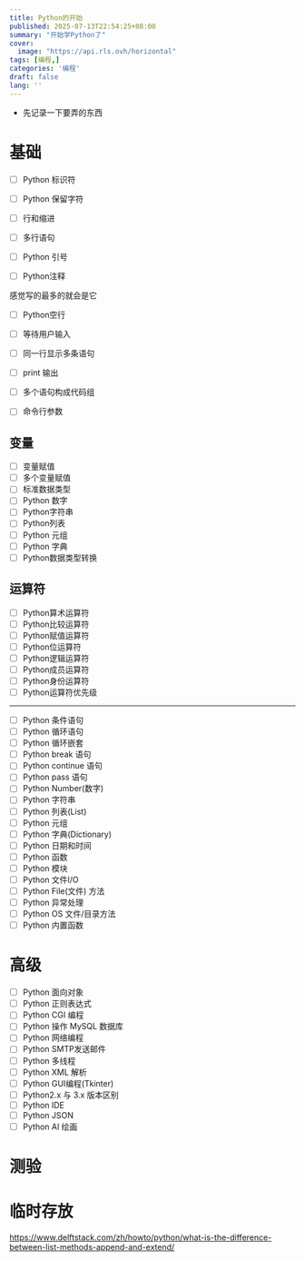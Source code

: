 ```yaml
---
title: Python的开始
published: 2025-07-13T22:54:25+08:00
summary: "开始学Python了"
cover:
  image: "https://api.rls.ovh/horizontal"
tags: [编程,]
categories: '编程'
draft: false 
lang: ''
---
```


- 先记录一下要弄的东西

# 基础



- [ ] Python 标识符

- [ ] Python 保留字符

- [ ] 行和缩进

- [ ] 多行语句

- [ ] Python 引号

- [ ] Python注释

感觉写的最多的就会是它

- [ ] Python空行

- [ ] 等待用户输入

- [ ] 同一行显示多条语句

- [ ] print 输出

- [ ] 多个语句构成代码组

- [ ] 命令行参数

##  变量

- [ ] 变量赋值
- [ ] 多个变量赋值
- [ ] 标准数据类型
- [ ] Python 数字
- [ ] Python字符串
- [ ] Python列表
- [ ] Python 元组
- [ ] Python 字典
- [ ] Python数据类型转换

## 运算符

- [ ] Python算术运算符
- [ ] Python比较运算符
- [ ] Python赋值运算符
- [ ] Python位运算符
- [ ] Python逻辑运算符
- [ ] Python成员运算符
- [ ] Python身份运算符
- [ ] Python运算符优先级

---

- [ ] Python 条件语句
- [ ] Python 循环语句
- [ ] Python 循环嵌套
- [ ] Python break 语句
- [ ] Python continue 语句
- [ ] Python pass 语句
- [ ] Python Number(数字)
- [ ] Python 字符串
- [ ] Python 列表(List)
- [ ] Python 元组
- [ ] Python 字典(Dictionary)
- [ ] Python 日期和时间
- [ ] Python 函数
- [ ] Python 模块
- [ ] Python 文件I/O
- [ ] Python File(文件) 方法
- [ ] Python 异常处理
- [ ] Python OS 文件/目录方法
- [ ] Python 内置函数

# 高级
- [ ] Python 面向对象
- [ ] Python 正则表达式
- [ ] Python CGI 编程
- [ ] Python 操作 MySQL 数据库
- [ ] Python 网络编程
- [ ] Python SMTP发送邮件
- [ ] Python 多线程
- [ ] Python XML 解析
- [ ] Python GUI编程(Tkinter)
- [ ] Python2.x 与 3.x 版本区别
- [ ] Python IDE
- [ ] Python JSON
- [ ] Python AI 绘画

# 测验




# 临时存放
<https://www.delftstack.com/zh/howto/python/what-is-the-difference-between-list-methods-append-and-extend/>
